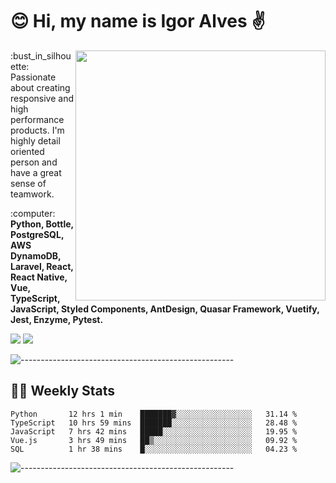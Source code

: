 # :blush: Hi, my name is Igor Alves :v:

<img src="https://github-readme-stats.vercel.app/api?username=iguit0&show_icons=true&count_private=true&theme=dark" min-width="400px" max-width="400px" width="400px" align="right" />

<p align="left"> 
  :bust_in_silhouette: Passionate about creating responsive and high performance products.
  I'm highly detail oriented person and have a great sense of teamwork.
</p>

<p align="left">
  :computer: <strong>Python, Bottle, PostgreSQL, AWS DynamoDB, Laravel, React, React Native, Vue, TypeScript, JavaScript, Styled Components, AntDesign, Quasar Framework, Vuetify, Jest, Enzyme, Pytest.</strong>
</p>

<p align="left">
  <a href="https://www.linkedin.com/in/igor-lucio-alves" target="_blank" rel="noopener noreferrer" alt="Linkedin">
  <img src="https://img.shields.io/badge/LinkedIn-0077B5?style=for-the-badge&logo=linkedin&logoColor=white" /></a>

  <a href="https://t.me/iguit0" target="_blank" rel="noopener noreferrer" alt="Telegram">
  <img src="https://img.shields.io/badge/Telegram-2CA5E0?style=for-the-badge&logo=telegram&logoColor=white" /></a>
</p>

![-----------------------------------------------------](https://raw.githubusercontent.com/andreasbm/readme/master/assets/lines/aqua.png)

## :man_technologist: Weekly Stats
<!--START_SECTION:waka-->
```text
Python       12 hrs 1 min    ███████▓░░░░░░░░░░░░░░░░░   31.14 % 
TypeScript   10 hrs 59 mins  ███████░░░░░░░░░░░░░░░░░░   28.48 % 
JavaScript   7 hrs 42 mins   █████░░░░░░░░░░░░░░░░░░░░   19.95 % 
Vue.js       3 hrs 49 mins   ██▒░░░░░░░░░░░░░░░░░░░░░░   09.92 % 
SQL          1 hr 38 mins    █░░░░░░░░░░░░░░░░░░░░░░░░   04.23 % 
```
<!--END_SECTION:waka-->
![-----------------------------------------------------](https://raw.githubusercontent.com/andreasbm/readme/master/assets/lines/aqua.png)

